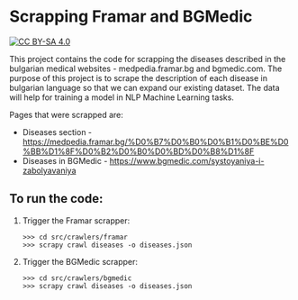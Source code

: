 # Scrapping Framar and BGMedic

[![CC BY-SA 4.0][cc-by-sa-shield]][cc-by-sa]

[cc-by-sa]: http://creativecommons.org/licenses/by-sa/4.0/
[cc-by-sa-shield]: https://img.shields.io/badge/License-CC%20BY--SA%204.0-lightgrey.svg

This project contains the code for scrapping the diseases described in the bulgarian medical websites - medpedia.framar.bg and bgmedic.com.
The purpose of this project is to scrape the description of each disease in bulgarian language so that we can expand our existing dataset.
The data will help for training a model in NLP Machine Learning tasks.

Pages that were scrapped are:

* Diseases section - https://medpedia.framar.bg/%D0%B7%D0%B0%D0%B1%D0%BE%D0%BB%D1%8F%D0%B2%D0%B0%D0%BD%D0%B8%D1%8F
* Diseases in BGMedic - https://www.bgmedic.com/systoyaniya-i-zabolyavaniya

## To run the code:

1. Trigger the Framar scrapper:
    ```
    >>> cd src/crawlers/framar
    >>> scrapy crawl diseases -o diseases.json
    ```

2. Trigger the BGMedic scrapper:
    ```
    >>> cd src/crawlers/bgmedic
    >>> scrapy crawl diseases -o diseases.json
    ```
